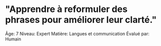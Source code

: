 # "Apprendre à reformuler des phrases pour améliorer leur clarté."

Âge: 7
Niveau: Expert
Matière: Langues et communication
Évalué par: Humain